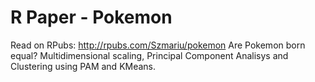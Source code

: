 # R Paper - Pokemon
Read on RPubs: http://rpubs.com/Szmariu/pokemon 
Are Pokemon born equal? Multidimensional scaling, Principal Component Analisys and Clustering using PAM and KMeans. 
